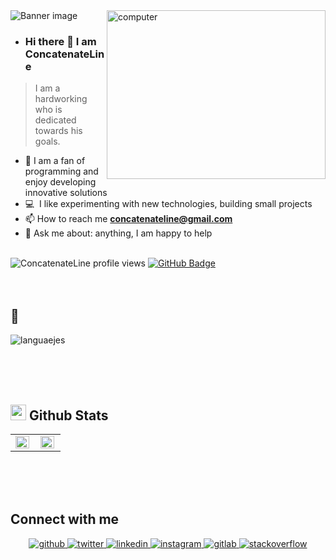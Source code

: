 <img src="https://thumbs.odycdn.com/2973db1642aed847567a30377229e649.webp" alt="Banner image">

<img align="right" height="270px" alt="computer" width="350" src="https://user-images.githubusercontent.com/123336223/215393673-c639c1f3-9496-467a-82a5-655865cc936d.gif" />

- ### Hi there 👋 I am ConcatenateLine

> I am a hardworking who is dedicated towards his goals.
> <br />

- 📝 I am a fan of programming and enjoy developing innovative solutions
- 💻 &nbsp;I like experimenting with new technologies, building small projects
- 📫 How to reach me **concatenateline@gmail.com**
- 💬 Ask me about: anything, I am happy to help

<br>
<img src="https://komarev.com/ghpvc/?username=ConcatenateLine&label=Profile%20views&color=brightgreen&style=plastic" alt="ConcatenateLine profile views" /> 
	<a href="https://github.com/ConcatenateLine?tab=followers"><img src="https://img.shields.io/github/followers/ConcatenateLine?label=Followers&style=social" alt="GitHub Badge"></a>
<br><br><br>

## 🌱

<p align="justify">
<div>
	<img with="98%" alt="languaejes" src="https://github-readme-stats.vercel.app/api/top-langs/?username=ConcatenateLine&layout=compact&langs_count=10&hide_border=true&theme=noctis_minimus&include_all_commits=true&count_private=true"/>
</div>  
</p>
<br><br><br>

## <img src="https://media.giphy.com/media/iY8CRBdQXODJSCERIr/giphy.gif" width="25"> Github Stats

<table><tr><td valign="top" width="49%">

<img src="https://github-readme-stats.vercel.app/api?username=ConcatenateLine&custom_title=Stats&show_icons=true&count_private=true&hide_border=true&theme=noctis_minimus" align="left" style="width: 97%" />

</td><td valign="top" width="49%">

<img src="https://streak-stats.demolab.com/?user=ConcatenateLine&theme=tokyonight&background=1b2932&dates=72b7c0&currStreakLabel=d3b692&ring=d3b692&fire=d3b692&sideLabels=afb8be&sideNums=afb8be&currStreakNum=afb8be&hide_border=true" align="left" style="width: 97%" />

</td></tr>
</table>
<br><br><br>

## Connect with me

<div align="center">
  <a href="https://github.com/ConcatenateLine" target="_blank">
  <img src=https://img.shields.io/badge/github-%2324292e.svg?&style=for-the-badge&logo=github&logoColor=white alt=github style="margin-bottom: 5px;" />
  </a>
  <a href="https://twitter.com/ConcatenateLine" target="_blank">
  <img src=https://img.shields.io/badge/twitter-%2300acee.svg?&style=for-the-badge&logo=twitter&logoColor=white alt=twitter style="margin-bottom: 5px;" />
  </a>
  <a href="https://linkedin.com/in/josue-morales-pascual/" target="_blank">
  <img src=https://img.shields.io/badge/linkedin-%231E77B5.svg?&style=for-the-badge&logo=linkedin&logoColor=white alt=linkedin style="margin-bottom: 5px;" />
  </a>
  <a href="https://instagram.com/ConcatenateLine" target="_blank">
  <img src=https://img.shields.io/badge/instagram-%23000000.svg?&style=for-the-badge&logo=instagram&logoColor=white alt=instagram style="margin-bottom: 5px;" />
  </a>
  <a href="https://gitlab.com/ConcatenateLine" target="_blank">
  <img src=https://img.shields.io/badge/gitlab-330F63.svg?&style=for-the-badge&logo=gitlab&logoColor=white alt=gitlab style="margin-bottom: 5px;" />
  </a>
  <a href="https://stackoverflow.com/ConcatenateLine" target="_blank">
  <img src=https://img.shields.io/badge/stackoverflow-%23F28032.svg?&style=for-the-badge&logo=stackoverflow&logoColor=white alt=stackoverflow style="margin-bottom: 5px;" />
  </a>  
</div> 
<br><br><br>
